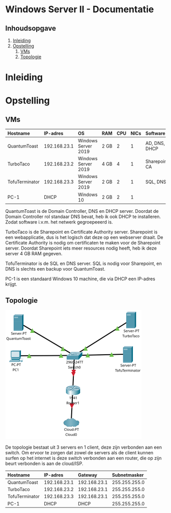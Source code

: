 # Windows Server II - Documentatie

## Inhoudsopgave

1. [Inleiding](#inleiding)
2. [Opstelling](#opstelling)
    1. [VMs](#vms)
    2. [Topologie](#topologie)

# Inleiding <a name="inleiding"></a>

<div class="page"/>

# Opstelling <a name="opstelling"></a>

## VMs <a name="vms"></a>

| Hostname       | IP-adres     | OS                  | RAM  | CPU | NICs | Software       |
| :------------- | :----------- | :------------------ | :--- | :-- | :--- | :------------- |
| QuantumToast   | 192.168.23.1 | Windows Server 2019 | 2 GB | 2   | 1    | AD, DNS, DHCP  |
| TurboTaco      | 192.168.23.2 | Windows Server 2019 | 4 GB | 4   | 1    | Sharepoint, CA |
| TofuTerminator | 192.168.23.3 | Windows Server 2019 | 2 GB | 2   | 1    | SQL, DNS       |
| PC-1           | DHCP         | Windows 10          | 2 GB | 2   | 1    |                |

QuantumToast is de Domain Controller, DNS en DHCP server. Doordat de Domain Controller rol standaar DNS bevat, heb ik ook DHCP te installeren. Zodat software i.v.m. het netwerk gegroepeeerd is.

TurboTaco is de Sharepoint en Certificate Authority server. Sharepoint is een webapplicatie, dus is het logisch dat deze op een webserver draait. De Certificate Authority is nodig om certificaten te maken voor de Sharepoint server. Doordat Sharepoint iets meer resources nodig heeft, heb ik deze server 4 GB RAM gegeven.

TofuTerminator is de SQL en DNS server. SQL is nodig voor Sharepoint, en DNS is slechts een backup voor QuantumToast.

PC-1 is een standaard Windows 10 machine, die via DHCP een IP-adres krijgt.

## Topologie <a name="topologie"></a>

![Topologie](./assets/topology.png)

De topologie bestaat uit 3 servers en 1 client, deze zijn verbonden aan een switch. Om ervoor te zorgen dat zowel de servers als de client kunnen surfen op het internet is deze switch verbonden aan een router, die op zijn beurt verbonden is aan de cloud/ISP.

| Hostname       | IP-adres     | Gateway      | Subnetmasker  |
| :------------- | :----------- | :----------- | :------------ |
| QuantumToast   | 192.168.23.1 | 192.168.23.1 | 255.255.255.0 |
| TurboTaco      | 192.168.23.2 | 192.168.23.1 | 255.255.255.0 |
| TofuTerminator | 192.168.23.3 | 192.168.23.1 | 255.255.255.0 |
| PC-1           | DHCP         | DHCP         | 255.255.255.0 |

<div class="page"/>
